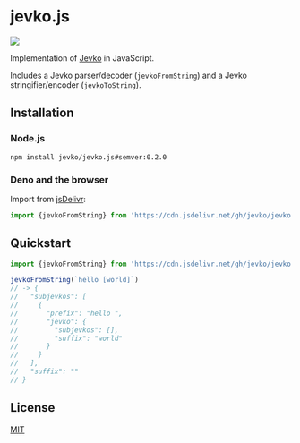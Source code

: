 # jevko.js

[![](https://data.jsdelivr.com/v1/package/gh/jevko/jevko.js/badge)](https://www.jsdelivr.com/package/gh/jevko/jevko.js)

Implementation of [Jevko](https://jevko.org) in JavaScript.

Includes a Jevko parser/decoder (`jevkoFromString`) and a Jevko stringifier/encoder (`jevkoToString`).

<!-- as well as fns that can escape, stringtoheredoc -->
<!-- supports the heredoc grammar extension -->

## Installation

### Node.js

```
npm install jevko/jevko.js#semver:0.2.0
```

### Deno and the browser

Import from [jsDelivr](https://www.jsdelivr.com/):

```js
import {jevkoFromString} from 'https://cdn.jsdelivr.net/gh/jevko/jevko.js@v0.2.0/mod.js'
```

## Quickstart

```js
import {jevkoFromString} from 'https://cdn.jsdelivr.net/gh/jevko/jevko.js@v0.2.0/mod.js'

jevkoFromString(`hello [world]`) 
// -> {
//   "subjevkos": [
//     {
//       "prefix": "hello ",
//       "jevko": {
//         "subjevkos": [],
//         "suffix": "world"
//       }
//     }
//   ],
//   "suffix": ""
// }
```

## License

[MIT](LICENSE)